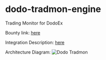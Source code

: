 # dodo-tradmon-engine

Trading Monitor for DodoEx

Bounty link: [here](https://gitcoin.co/issue/DODOEX/gitCoinGrant/1/100025887)

Integration Description: [here](https://hackmd.io/@rymnc/dodo-tradmon)

Architecture Diagram: ![Dodo Tradmon](https://user-images.githubusercontent.com/43716372/123160137-71387480-d48b-11eb-863d-f3e307fc5ed5.png)
